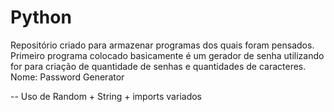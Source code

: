 # Python
Repositório criado para armazenar programas dos quais foram pensados.
Primeiro programa colocado basicamente é um gerador de senha utilizando for para criação de quantidade de senhas e quantidades de caracteres.
Nome: Password Generator


-- Uso de Random + String + imports variados 

